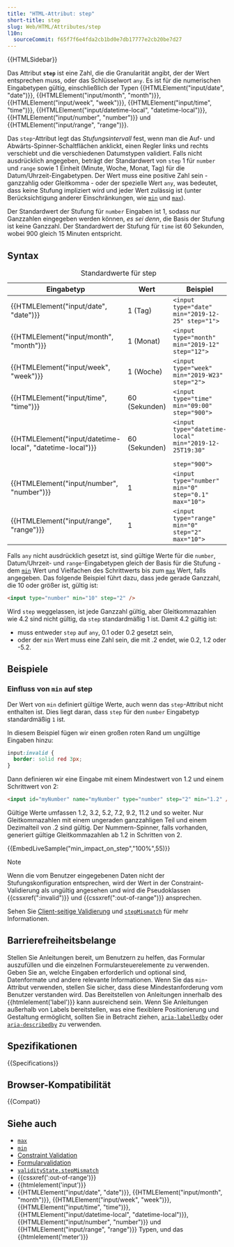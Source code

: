 ```yaml
---
title: "HTML-Attribut: step"
short-title: step
slug: Web/HTML/Attributes/step
l10n:
  sourceCommit: f65f7f6e4fda2cb1bd0e7db17777e2cb20be7d27
---
```


{{HTMLSidebar}}

Das Attribut **`step`** ist eine Zahl, die die Granularität angibt, der der Wert entsprechen muss, oder das Schlüsselwort `any`. Es ist für die numerischen Eingabetypen gültig, einschließlich der Typen {{HTMLElement("input/date", "date")}}, {{HTMLElement("input/month", "month")}}, {{HTMLElement("input/week", "week")}}, {{HTMLElement("input/time", "time")}}, {{HTMLElement("input/datetime-local", "datetime-local")}}, {{HTMLElement("input/number", "number")}} und {{HTMLElement("input/range", "range")}}.

Das `step`-Attribut legt das _Stufungsintervall_ fest, wenn man die Auf- und Abwärts-Spinner-Schaltflächen anklickt, einen Regler links und rechts verschiebt und die verschiedenen Datumstypen validiert. Falls nicht ausdrücklich angegeben, beträgt der Standardwert von `step` 1 für `number` und `range` sowie 1 Einheit (Minute, Woche, Monat, Tag) für die Datum/Uhrzeit-Eingabetypen. Der Wert muss eine positive Zahl sein - ganzzahlig oder Gleitkomma - oder der spezielle Wert `any`, was bedeutet, dass keine Stufung impliziert wird und jeder Wert zulässig ist (unter Berücksichtigung anderer Einschränkungen, wie [`min`](/de/docs/Web/HTML/Attributes/min) und [`max`](/de/docs/Web/HTML/Attributes/max)).

Der Standardwert der Stufung für `number` Eingaben ist 1, sodass nur Ganzzahlen eingegeben werden können, _es sei denn_, die Basis der Stufung ist keine Ganzzahl. Der Standardwert der Stufung für `time` ist 60 Sekunden, wobei 900 gleich 15 Minuten entspricht.

## Syntax

<table class="no-markdown">
  <caption>
    Standardwerte für step
  </caption>
  <thead>
    <tr>
      <th>Eingabetyp</th>
      <th>Wert</th>
      <th>Beispiel</th>
    </tr>
  </thead>
  <tbody>
    <tr>
      <td>{{HTMLElement("input/date", "date")}}</td>
      <td>1 (Tag)</td>
      <td><code>&#x3C;input type="date" min="2019-12-25" step="1"></code></td>
    </tr>
    <tr>
      <td>{{HTMLElement("input/month", "month")}}</td>
      <td>1 (Monat)</td>
      <td><code>&#x3C;input type="month" min="2019-12" step="12"></code></td>
    </tr>
    <tr>
      <td>{{HTMLElement("input/week", "week")}}</td>
      <td>1 (Woche)</td>
      <td><code>&#x3C;input type="week" min="2019-W23" step="2"></code></td>
    </tr>
    <tr>
      <td>{{HTMLElement("input/time", "time")}}</td>
      <td>60 (Sekunden)</td>
      <td><code>&#x3C;input type="time" min="09:00" step="900"></code></td>
    </tr>
    <tr>
      <td>
        {{HTMLElement("input/datetime-local", "datetime-local")}}
      </td>
      <td>60 (Sekunden)</td>
      <td>
        <code
          >&#x3C;input type="datetime-local" min="2019-12-25T19:30"
          step="900"></code
        >
      </td>
    </tr>
    <tr>
      <td>{{HTMLElement("input/number", "number")}}</td>
      <td>1</td>
      <td>
        <code>&#x3C;input type="number" min="0" step="0.1" max="10"></code>
      </td>
    </tr>
    <tr>
      <td>{{HTMLElement("input/range", "range")}}</td>
      <td>1</td>
      <td><code>&#x3C;input type="range" min="0" step="2" max="10"></code></td>
    </tr>
  </tbody>
</table>

Falls `any` nicht ausdrücklich gesetzt ist, sind gültige Werte für die `number`, Datum/Uhrzeit- und `range`-Eingabetypen gleich der Basis für die Stufung - dem [`min`](/de/docs/Web/HTML/Attributes/min) Wert und Vielfachen des Schrittwerts bis zum [`max`](/de/docs/Web/HTML/Attributes/max) Wert, falls angegeben. Das folgende Beispiel führt dazu, dass jede gerade Ganzzahl, die 10 oder größer ist, gültig ist:

```html
<input type="number" min="10" step="2" />
```

Wird `step` weggelassen, ist jede Ganzzahl gültig, aber Gleitkommazahlen wie 4.2 sind nicht gültig, da `step` standardmäßig 1 ist. Damit 4.2 gültig ist:

- muss entweder `step` auf `any`, 0.1 oder 0.2 gesetzt sein,
- oder der `min` Wert muss eine Zahl sein, die mit .2 endet, wie 0.2, 1.2 oder -5.2.

## Beispiele

### Einfluss von `min` auf step

Der Wert von `min` definiert gültige Werte, auch wenn das `step`-Attribut nicht enthalten ist. Dies liegt daran, dass `step` für den `number` Eingabetyp standardmäßig `1` ist.

In diesem Beispiel fügen wir einen großen roten Rand um ungültige Eingaben hinzu:

```css
input:invalid {
  border: solid red 3px;
}
```

Dann definieren wir eine Eingabe mit einem Mindestwert von 1.2 und einem Schrittwert von 2:

```html
<input id="myNumber" name="myNumber" type="number" step="2" min="1.2" />
```

Gültige Werte umfassen 1.2, 3.2, 5.2, 7.2, 9.2, 11.2 und so weiter. Nur Gleitkommazahlen mit einem ungeraden ganzzahligen Teil und einem Dezimalteil von .2 sind gültig. Der Nummern-Spinner, falls vorhanden, generiert gültige Gleitkommazahlen ab 1.2 in Schritten von 2.

{{EmbedLiveSample("min_impact_on_step","100%",55)}}

> [!NOTE]
> Wenn die vom Benutzer eingegebenen Daten nicht der Stufungskonfiguration entsprechen, wird der Wert in der Constraint-Validierung als ungültig angesehen und wird die Pseudoklassen {{cssxref(":invalid")}} und {{cssxref(":out-of-range")}} ansprechen.

Sehen Sie [Client-seitige Validierung](/de/docs/Web/HTML/Constraint_validation) und [`stepMismatch`](/de/docs/Web/API/ValidityState/stepMismatch) für mehr Informationen.

## Barrierefreiheitsbelange

Stellen Sie Anleitungen bereit, um Benutzern zu helfen, das Formular auszufüllen und die einzelnen Formularsteuerelemente zu verwenden. Geben Sie an, welche Eingaben erforderlich und optional sind, Datenformate und andere relevante Informationen. Wenn Sie das `min`-Attribut verwenden, stellen Sie sicher, dass diese Mindestanforderung vom Benutzer verstanden wird. Das Bereitstellen von Anleitungen innerhalb des {{htmlelement('label')}} kann ausreichend sein. Wenn Sie Anleitungen außerhalb von Labels bereitstellen, was eine flexiblere Positionierung und Gestaltung ermöglicht, sollten Sie in Betracht ziehen, [`aria-labelledby`](/de/docs/Web/Accessibility/ARIA/Reference/Attributes/aria-labelledby) oder [`aria-describedby`](/de/docs/Web/Accessibility/ARIA/Reference/Attributes/aria-describedby) zu verwenden.

## Spezifikationen

{{Specifications}}

## Browser-Kompatibilität

{{Compat}}

## Siehe auch

- [`max`](/de/docs/Web/HTML/Attributes/max)
- [`min`](/de/docs/Web/HTML/Attributes/min)
- [Constraint Validation](/de/docs/Web/HTML/Constraint_validation)
- [Formularvalidation](/de/docs/Learn/web_development/Extensions/Forms/Form_validation)
- [`validityState.stepMismatch`](/de/docs/Web/API/ValidityState/stepMismatch)
- {{cssxref(':out-of-range')}}
- {{htmlelement('input')}}
- {{HTMLElement("input/date", "date")}}, {{HTMLElement("input/month", "month")}}, {{HTMLElement("input/week", "week")}}, {{HTMLElement("input/time", "time")}}, {{HTMLElement("input/datetime-local", "datetime-local")}}, {{HTMLElement("input/number", "number")}} und {{HTMLElement("input/range", "range")}} Typen, und das {{htmlelement('meter')}}
